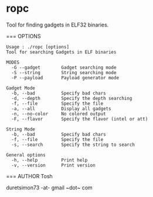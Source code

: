 ropc
====

Tool for finding gadgets in ELF32 binaries.


=== OPTIONS

```
Usage : ./ropc [options]
Tool for searching Gadgets in ELF binaries

MODES
  -G --gadget        Gadget searching mode
  -S --string        String searching mode
  -P --payload       Payload generator mode

Gadget Mode
  -b, --bad          Specify bad chars
  -d, --depth        Specify the depth searching
  -f, --file         Specify the file
  -a, --all          Display all gadgets
  -n, --no-color     No colored output
  -F, --flavor       Specify the flavor (intel or att)

String Mode
  -b, --bad          Specify bad chars
  -f, --file         Specify the file
  -s, --search       Specify the string to search

General options
  -h, --help         Print help
  -v, --version      Print version

```

=== AUTHOR
Tosh 

duretsimon73 -at- gmail ~dot~ com